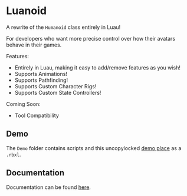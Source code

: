 # Luanoid

A rewrite of the `Humanoid` class entirely in Luau!

For developers who want more precise control over how their avatars behave in their games.

Features:

- Entirely in Luau, making it easy to add/remove features as you wish!
- Supports Animations!
- Supports Pathfinding!
- Supports Custom Character Rigs!
- Supports Custom State Controllers!

Coming Soon:

- Tool Compatibility

## Demo

The `Demo` folder contains scripts and this uncopylocked [demo place](https://www.roblox.com/games/6749296103/Luanoid-Test) as a `.rbxl`.

## Documentation

Documentation can be found [here](https://rythian2277.github.io/Luanoid/).
